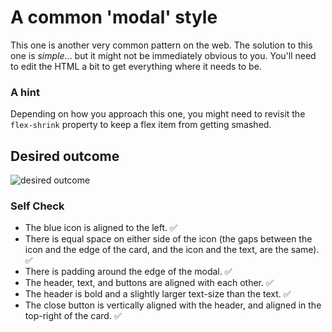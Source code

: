 # A common 'modal' style

This one is another very common pattern on the web. The solution to this one is _simple_... but it might not be immediately obvious to you. You'll need to edit the HTML a bit to get everything where it needs to be.

### A hint

Depending on how you approach this one, you might need to revisit the `flex-shrink` property to keep a flex item from getting smashed.

## Desired outcome

![desired outcome](./desired-outcome.png)

### Self Check

- The blue icon is aligned to the left. ✅
- There is equal space on either side of the icon (the gaps between the icon and the edge of the card, and the icon and the text, are the same). ✅
- There is padding around the edge of the modal. ✅
- The header, text, and buttons are aligned with each other. ✅
- The header is bold and a slightly larger text-size than the text. ✅
- The close button is vertically aligned with the header, and aligned in the top-right of the card. ✅

